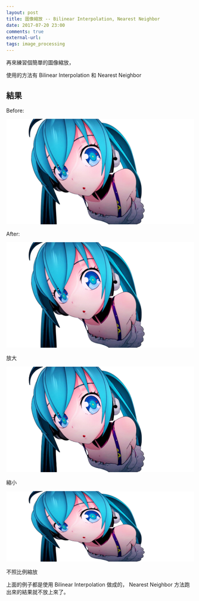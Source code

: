 ```yaml
---
layout: post
title: 圖像縮放 -- Bilinear Interpolation, Nearest Neighbor
date: 2017-07-20 23:00
comments: true
external-url:
tags: image_processing
---
```


再來練習個簡單的圖像縮放，

使用的方法有 Bilinear Interpolation 和 Nearest Neighbor

## 結果

Before: 

![img1](https://github.com/peter0749/Image_processing_practice/raw/master/ZJb424_scaling/miku.png)

After:

![img2](https://github.com/peter0749/Image_processing_practice/raw/master/ZJb424_scaling/miku_big.png)

放大

![img3](https://github.com/peter0749/Image_processing_practice/raw/master/ZJb424_scaling/miku_small.png)

縮小

![img4](https://github.com/peter0749/Image_processing_practice/raw/master/ZJb424_scaling/miku_change_ratio.png)

不照比例縮放

上面的例子都是使用 Bilinear Interpolation 做成的，
Nearest Neighbor 方法跑出來的結果就不放上來了。

